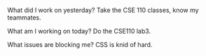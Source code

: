 What did I work on yesterday?
Take the CSE 110 classes, know my teammates.

What am I working on today?
Do the CSE110 lab3.

What issues are blocking me?
CSS is knid of hard.

